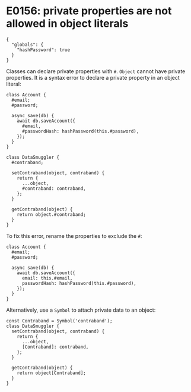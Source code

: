 # E0156: private properties are not allowed in object literals

```config-for-examples
{
  "globals": {
    "hashPassword": true
  }
}
```

Classes can declare private properties with `#`. `Object` cannot have private
properties. It is a syntax error to declare a private property in an object
literal:

    class Account {
      #email;
      #password;

      async save(db) {
        await db.saveAccount({
          #email,
          #passwordHash: hashPassword(this.#password),
        });
      }
    }

    class DataSmuggler {
      #contraband;

      setContraband(object, contraband) {
        return {
          ...object,
          #contraband: contraband,
        };
      }

      getContraband(object) {
        return object.#contraband;
      }
    }

To fix this error, rename the properties to exclude the `#`:

    class Account {
      #email;
      #password;

      async save(db) {
        await db.saveAccount({
          email: this.#email,
          passwordHash: hashPassword(this.#password),
        });
      }
    }

Alternatively, use a `Symbol` to attach private data to an object:

    const Contraband = Symbol('contraband');
    class DataSmuggler {
      setContraband(object, contraband) {
        return {
          ...object,
          [Contraband]: contraband,
        };
      }

      getContraband(object) {
        return object[Contraband];
      }
    }
